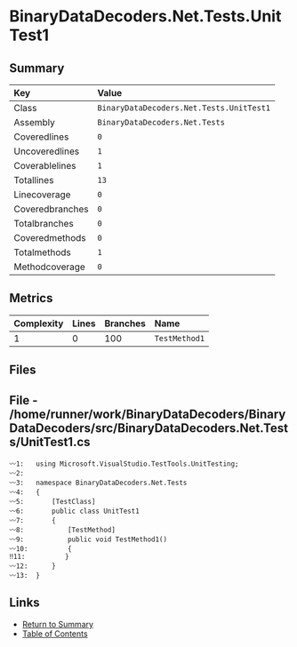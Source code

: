﻿# BinaryDataDecoders.Net.Tests.UnitTest1

## Summary

| Key             | Value                                    |
| :-------------- | :--------------------------------------- |
| Class           | `BinaryDataDecoders.Net.Tests.UnitTest1` |
| Assembly        | `BinaryDataDecoders.Net.Tests`           |
| Coveredlines    | `0`                                      |
| Uncoveredlines  | `1`                                      |
| Coverablelines  | `1`                                      |
| Totallines      | `13`                                     |
| Linecoverage    | `0`                                      |
| Coveredbranches | `0`                                      |
| Totalbranches   | `0`                                      |
| Coveredmethods  | `0`                                      |
| Totalmethods    | `1`                                      |
| Methodcoverage  | `0`                                      |

## Metrics

| Complexity | Lines | Branches | Name          |
| :--------- | :---- | :------- | :------------ |
| 1          | 0     | 100      | `TestMethod1` |

## Files

## File - /home/runner/work/BinaryDataDecoders/BinaryDataDecoders/src/BinaryDataDecoders.Net.Tests/UnitTest1.cs

```CSharp
〰1:   using Microsoft.VisualStudio.TestTools.UnitTesting;
〰2:   
〰3:   namespace BinaryDataDecoders.Net.Tests
〰4:   {
〰5:       [TestClass]
〰6:       public class UnitTest1
〰7:       {
〰8:           [TestMethod]
〰9:           public void TestMethod1()
〰10:          {
‼11:          }
〰12:      }
〰13:  }
```

## Links

* [Return to Summary](Summary.md)
* [Table of Contents](../TOC.md)

